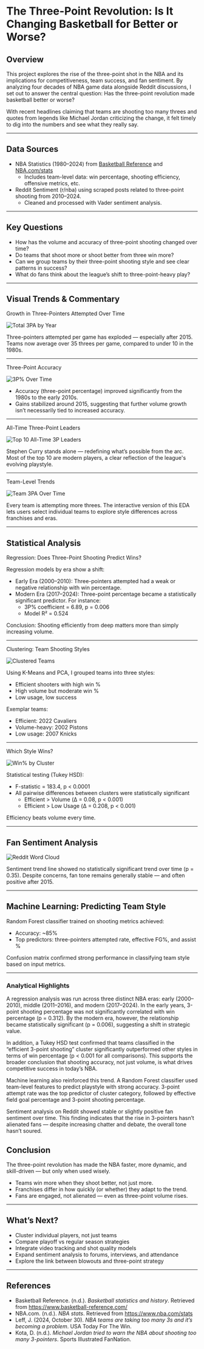
# The Three-Point Revolution: Is It Changing Basketball for Better or Worse?

## Overview

This project explores the rise of the three-point shot in the NBA and its implications for competitiveness, team success, and fan sentiment. By analyzing four decades of NBA game data alongside Reddit discussions, I set out to answer the central question: Has the three-point revolution made basketball better or worse?

 With recent headlines claiming that teams are shooting too many threes and quotes from legends like Michael Jordan criticizing the change, it felt timely to dig into the numbers and see what they really say.

---

## Data Sources

- NBA Statistics (1980–2024) from [Basketball Reference](https://www.basketball-reference.com/) and [NBA.com/stats](https://www.nba.com/stats)
  - Includes team-level data: win percentage, shooting efficiency, offensive metrics, etc.
- Reddit Sentiment (r/nba) using scraped posts related to three-point shooting from 2010–2024.
  - Cleaned and processed with Vader sentiment analysis.

---

## Key Questions

- How has the volume and accuracy of three-point shooting changed over time?
- Do teams that shoot more or shoot better from three win more?
- Can we group teams by their three-point shooting style and see clear patterns in success?
- What do fans think about the league’s shift to three-point-heavy play?

---

## Visual Trends & Commentary

Growth in Three-Pointers Attempted Over Time

![Total 3PA by Year](visualizations/total_3pa_by_year_2.png)

Three-pointers attempted per game has exploded — especially after 2015. Teams now average over 35 threes per game, compared to under 10 in the 1980s.

---

Three-Point Accuracy

![3P% Over Time](visualizations/3pt_percentage_overtime.png)

- Accuracy (three-point percentage) improved significantly from the 1980s to the early 2010s.
- Gains stabilized around 2015, suggesting that further volume growth isn’t necessarily tied to increased accuracy.

---

All-Time Three-Point Leaders

![Top 10 All-Time 3P Leaders](visualizations/top_10_3p_leaders.png)

Stephen Curry stands alone — redefining what’s possible from the arc. Most of the top 10 are modern players, a clear reflection of the league's evolving playstyle.

---

Team-Level Trends

![Team 3PA Over Time](visualizations/nba_team_3pa_over_time.png)

Every team is attempting more threes. The interactive version of this EDA lets users select individual teams to explore style differences across franchises and eras.

---

## Statistical Analysis

Regression: Does Three-Point Shooting Predict Wins?

Regression models by era show a shift:

- Early Era (2000–2010): Three-pointers attempted had a weak or negative relationship with win percentage.
- Modern Era (2017–2024): Three-point percentage became a statistically significant predictor. For instance:
  - 3P% coefficient = 6.89, p = 0.006
  - Model R² = 0.524

Conclusion: Shooting efficiently from deep matters more than simply increasing volume.

---

Clustering: Team Shooting Styles

![Clustered Teams](visualizations/team_clusters_labeled.png)

Using K-Means and PCA, I grouped teams into three styles:

- Efficient shooters with high win %
- High volume but moderate win %
- Low usage, low success

Exemplar teams:  
- Efficient: 2022 Cavaliers  
- Volume-heavy: 2002 Pistons  
- Low usage: 2007 Knicks

---

Which Style Wins?

![Win% by Cluster](visualizations/win_pct_boxplot_by_cluster.png)

Statistical testing (Tukey HSD):
- F-statistic = 183.4, p < 0.0001
- All pairwise differences between clusters were statistically significant
  - Efficient > Volume (Δ = 0.08, p < 0.001)
  - Efficient > Low Usage (Δ = 0.208, p < 0.001)

Efficiency beats volume every time.

---

## Fan Sentiment Analysis

![Reddit Word Cloud](visualizations/word_clouds.png)

Sentiment trend line showed no statistically significant trend over time (p = 0.35). Despite concerns, fan tone remains generally stable — and often positive after 2015.

---

## Machine Learning: Predicting Team Style

Random Forest classifier trained on shooting metrics achieved:
- Accuracy: ~85%
- Top predictors: three-pointers attempted rate, effective FG%, and assist %

Confusion matrix confirmed strong performance in classifying team style based on input metrics.

---



### Analytical Highlights

A regression analysis was run across three distinct NBA eras: early (2000–2010), middle (2011–2016), and modern (2017–2024). In the early years, 3-point shooting percentage was not significantly correlated with win percentage (p = 0.312). By the modern era, however, the relationship became statistically significant (p = 0.006), suggesting a shift in strategic value.

In addition, a Tukey HSD test confirmed that teams classified in the “efficient 3-point shooting” cluster significantly outperformed other styles in terms of win percentage (p < 0.001 for all comparisons). This supports the broader conclusion that shooting accuracy, not just volume, is what drives competitive success in today’s NBA.

Machine learning also reinforced this trend. A Random Forest classifier used team-level features to predict playstyle with strong accuracy. 3-point attempt rate was the top predictor of cluster category, followed by effective field goal percentage and 3-point shooting percentage.

Sentiment analysis on Reddit showed stable or slightly positive fan sentiment over time. This finding indicates that the rise in 3-pointers hasn’t alienated fans — despite increasing chatter and debate, the overall tone hasn’t soured.


## Conclusion

The three-point revolution has made the NBA faster, more dynamic, and skill-driven — but only when used wisely.

- Teams win more when they shoot better, not just more.
- Franchises differ in how quickly (or whether) they adapt to the trend.
- Fans are engaged, not alienated — even as three-point volume rises.

---

## What’s Next?

- Cluster individual players, not just teams
- Compare playoff vs regular season strategies
- Integrate video tracking and shot quality models
- Expand sentiment analysis to forums, interviews, and attendance
- Explore the link between blowouts and three-point strategy

---

## References

- Basketball Reference. (n.d.). *Basketball statistics and history*. Retrieved from https://www.basketball-reference.com/
- NBA.com. (n.d.). *NBA stats*. Retrieved from https://www.nba.com/stats
- Leff, J. (2024, October 30). *NBA teams are taking too many 3s and it’s becoming a problem*. USA Today For The Win.
- Kota, D. (n.d.). *Michael Jordan tried to warn the NBA about shooting too many 3-pointers*. Sports Illustrated FanNation.

